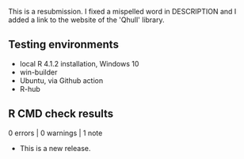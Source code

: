 This is a resubmission. I fixed a mispelled word in DESCRIPTION and I added a 
link to the website of the 'Qhull' library.


## Testing environments

- local R 4.1.2 installation, Windows 10
- win-builder
- Ubuntu, via Github action
- R-hub


## R CMD check results

0 errors | 0 warnings | 1 note

* This is a new release.
